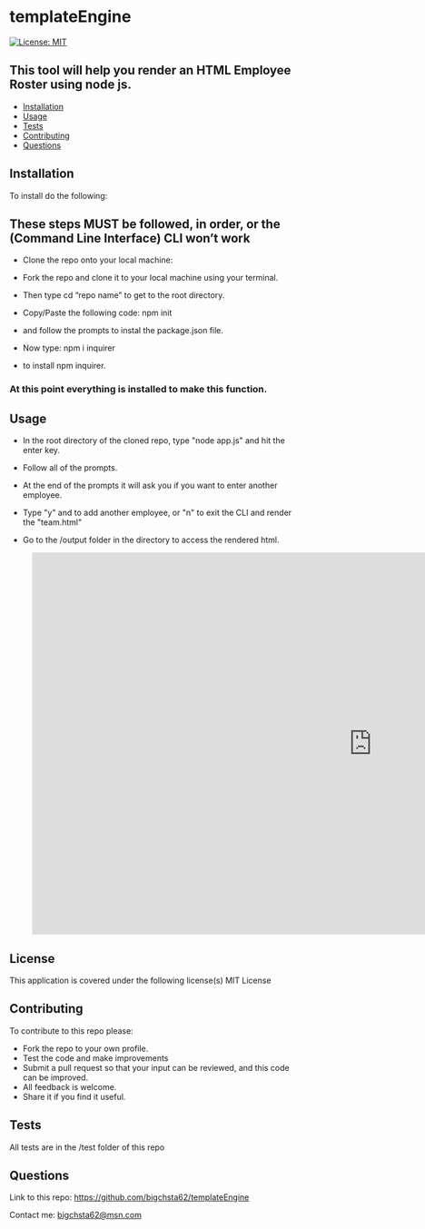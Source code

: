 # templateEngine
[![License: MIT](https://img.shields.io/badge/License-MIT-yellow.svg)](https://opensource.org/licenses/MIT)

## This tool will help you render an HTML Employee Roster using node js.

* [Installation](#installation)
* [Usage](#usage)
* [Tests](#tests)
* [Contributing](#contributing)
* [Questions](#questions)


## Installation
 To install do the following:

## These steps MUST be followed, in order, or the (Command Line Interface) CLI won’t work

* Clone the repo onto your local machine:

* Fork the repo and clone it to your local machine using your terminal.

* Then type cd “repo name” to get to the root directory.

* Copy/Paste the following code: npm init 
 * and follow the prompts to instal the package.json file.

* Now type: npm i inquirer
 * to install npm inquirer.

### At this point everything is installed to make this function.


## Usage
* In the root directory of the cloned repo, type "node app.js" and hit the enter key.

* Follow all of the prompts.

* At the end of the prompts it will ask you if you want to enter another employee.

* Type "y" and to add another employee, or "n" to exit the CLI and render the "team.html"

* Go to the /output folder in the directory to access the rendered html.
<figure class="video_container">
<iframe width="1196" height="673" src="https://www.youtube.com/embed/arb2NijXmz8" frameborder="0" allow="accelerometer; autoplay; encrypted-media; gyroscope; picture-in-picture" allowfullscreen></iframe>
 </figure>

## License
This application is covered under the following license(s)
MIT License

## Contributing
   To contribute to this repo please:

* Fork the repo to your own profile.
* Test the code and make improvements
* Submit a pull request so that your input can be reviewed, and this code can be improved.
* All feedback is welcome.
* Share it if you find it useful.

## Tests
 All tests are in the /test folder of this repo

## Questions
Link to this repo:  https://github.com/bigchsta62/templateEngine

Contact me:  bigchsta62@msn.com

